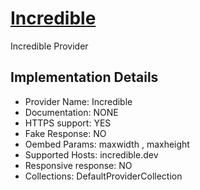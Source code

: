 # [Incredible](https://incredible.dev)

Incredible Provider

## Implementation Details

- Provider
Name: Incredible
- Documentation: NONE
- HTTPS support: YES
- Fake Response: NO
- Oembed Params: maxwidth , maxheight
- Supported Hosts: incredible.dev
- Responsive response: NO
- Collections: DefaultProviderCollection


